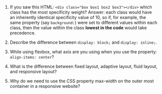 <!-- Answers to the Self Study Questions go here -->

1. If you saw this HTML: `<div class="box box1 box2 box3"></div>` which class has the most specificity weight?
Answer: each class would have an inherently identical specificity value of 10, so if, for example, the same property (say `background:`) were set to different values within each class, then the value within the class __lowest in the code__ would take precedence.

2. Describe the difference between `display: block;` and `display: inline;`.
3. While using flexbox, what axis are you using when you use the property: `align-items: center`?
4. What is the difference between fixed layout, adaptive layout, fluid layout, and responsive layout?
5. Why do we need to use the CSS property max-width on the outer most container in a responsive website?
